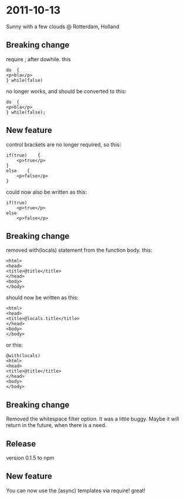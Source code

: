 2011-10-13
==========

Sunny with a few clouds @ Rotterdam, Holland

Breaking change
----------

require ; after dowhile. this

	do	{
	<p>bla</p>
	} while(false)

no longer works, and should be converted to this:

	do	{
	<p>bla</p>
	} while(false);
	

New feature
----------

control brackets are no longer required, so this:

	if(true)	{
		<p>true</p>
	}
	else	{
		<p>false</p>
	}

could now also be written as this:

	if(true)
		<p>true</p>
	else
		<p>false</p>


Breaking change
----------

removed with(locals) statement from the function body. this:

	<html>
	<head>
	<title>@title</title>
	</head>
	<body>
	</body>

should now be written as this:

	<html>
	<head>
	<title>@locals.title</title>
	</head>
	<body>
	</body>

or this:

	@with(locals)
	<html>
	<head>
	<title>@title</title>
	</head>
	<body>
	</body>


Breaking change
----------
Removed the whitespace filter option. It was a little buggy. Maybe it will return in the future, when there is a need.


Release
----------
version 0.1.5 to npm


New feature
----------
You can now use the (async) templates via require! great!




